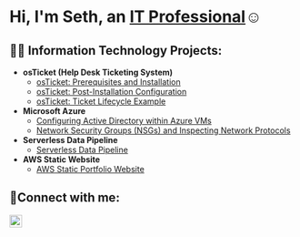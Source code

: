 ## <h1>Hi, I'm Seth, an <a href="www.linkedin.com/in/sethpetty">IT Professional</a>☺</h1>

<h2>👨‍💻 Information Technology Projects:</h2>

- <b>osTicket (Help Desk Ticketing System)</b>
  - [osTicket: Prerequisites and Installation](https://github.com/s3thtjp/osticket-prereqs)
  - [osTicket: Post-Installation Configuration](https://github.com/s3thtjp/post-install-config)
  - [osTicket: Ticket Lifecycle Example](https://github.com/s3thtjp/ticket-lifecycle)
- <b>Microsoft Azure</b>
  - [Configuring Active Directory within Azure VMs](https://github.com/s3thtjp/configure-ad)
  - [Network Security Groups (NSGs) and Inspecting Network Protocols](https://github.com/s3thtjp/azure-network-protocols)
- <b>Serverless Data Pipeline</b>
  - [Serverless Data Pipeline](https://github.com/s3thtjp/serverless-data-pipeline)
- <b>AWS Static Website</b>
  - [AWS Static Portfolio Website](https://github.com/s3thtjp/aws-portfolio-website)

<h2>🤳Connect with me:</h2>


[<img align="left" alt="Josh | LinkedIn" width="22px" src="https://cdn.jsdelivr.net/npm/simple-icons@v3/icons/linkedin.svg" />][linkedin]


[linkedin]: www.linkedin.com/in/sethpetty
